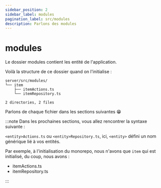 ```yaml
---
sidebar_position: 2
sidebar_label: modules
pagination_label: src/modules
description: Parlons des modules
---
```


# modules

Le dossier modules contient les entité de l'application.

Voilà la structure de ce dossier quand on l'initialise :

```plaintext title="server/src/modules"
server/src/modules/
└── item
    ├── itemActions.ts
    └── itemRepository.ts

2 directories, 2 files
```

Parlons de chaque fichier dans les sections suivantes 😁

:::note
Dans les prochaines sections, vous allez rencontrer la syntaxe suivante :

`<entity>Actions.ts` ou `<entity>Repository.ts`, ici, `<entity>` défini un nom générique lié à vos entités.

Par exemple, à l'initialisation du monorepo, nous n'avons que `item` qui est initialisé, du coup, nous avons :

-   itemActions.ts
-   itemRepository.ts

:::
